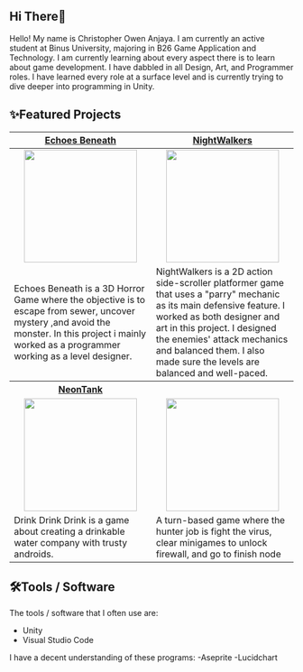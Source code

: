 ## Hi There👋
Hello! My name is Christopher Owen Anjaya. I am currently an active student at Binus University, majoring in B26 Game Application and Technology. I am currently learning about every aspect there is to learn about game development. I have dabbled in all Design, Art, and Programmer roles. I have learned every role at a surface level and is currently trying to dive deeper into programming in Unity.


## ✨Featured Projects
<table>
    <tr>
      <th width="500px" align="center"> <a href="https://github.com/Redacted-Studio/HorrorGame">Echoes Beneath</th>
      <th width="500px" align="center"> <a href="https://github.com/817r/LegionGoJam">NightWalkers</th>
    </tr>
  <tbody>
  <tr width="500px" align="center">
  <td><img src="https://github.com/user-attachments/assets/50d90b91-a025-40c3-97e9-b4ec1b483c39"
height="200px"></td>
  <td><img src="https://github.com/user-attachments/assets/3d852ab0-cb17-45fa-ba10-9cecc6d1563c" height="200px"></td>
  </tr>
  
  <tr width="500px">
    <td>Echoes Beneath is a 3D Horror Game where the objective is to escape from sewer, uncover mystery ,and avoid the monster. In this project i mainly worked as a programmer working as a level designer.</td>
    <td>NightWalkers is a 2D action side-scroller platformer game that uses a "parry" mechanic as its main defensive feature. I worked as both designer and art in this project. I designed the enemies' attack mechanics and balanced them. I also made sure the levels are balanced and well-paced.</td>
  </tr>
  <tr>
    <th width="500px"> <a href="">NeonTank</th>
    <th width="500px"> <a href=""></th>
  </tr>
      
  <tr width="500px" align="center">
    <td><img src="" height="200px"></td>
    <td><img src="" height="200px"></td>
  </tr>
    
  <tr width="500px">
      <td>Drink Drink Drink is a game about creating a drinkable water company with trusty androids.</td>
      <td>A turn-based game where the hunter job is fight the virus, clear minigames to unlock firewall, and go to finish node</td>
  </tr>
  </tbody>
</table>

## 🛠️Tools / Software
The tools / software that I often use are:
- Unity
- Visual Studio Code

I have a decent understanding of these programs:
-Aseprite
-Lucidchart
